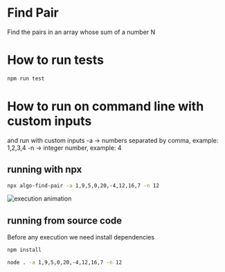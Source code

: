 # Find Pair
Find the pairs in an array whose sum of a number N

# How to run tests
```bash
npm run test
```
 
# How to run on command line with custom inputs

and run with custom inputs
-a <array> -> numbers separated by comma, example: 1,2,3,4
-n <number> -> integer number, example: 4

## running with npx
```bash
npx algo-find-pair -a 1,9,5,0,20,-4,12,16,7 -n 12  
```
![execution animation](https://i.ibb.co/rkFCv5k/algo-find-pair.gif)

## running from source code

Before any execution we need install dependencies
```bash
npm install
```

```bash
node . -a 1,9,5,0,20,-4,12,16,7 -n 12  
```
